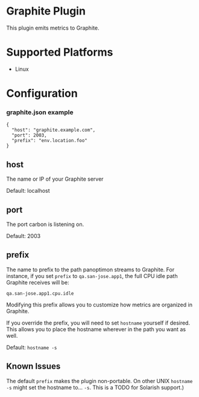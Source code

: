 # Graphite Plugin

This plugin emits metrics to Graphite.

# Supported Platforms

* Linux

# Configuration

### graphite.json example

````
{
  "host": "graphite.example.com",
  "port": 2003,
  "prefix": "env.location.foo"
}
````

## host

The name or IP of your Graphite server

Default: localhost

## port

The port carbon is listening on.

Default: 2003

## prefix

The name to prefix to the path panoptimon streams to Graphite. For instance, if
you set `prefix` to `qa.san-jose.app1`, the full CPU idle path Graphite
receives will be:

`qa.san-jose.app1.cpu.idle`

Modifying this prefix allows you to customize how metrics are organized in
Graphite.

If you override the prefix, you will need to set `hostname` yourself if
desired. This allows you to place the hostname wherever in the path you want as
well.

Default: `hostname -s`

## Known Issues

The default `prefix` makes the plugin non-portable. On other UNIX `hostname -s`
might set the hostname to... `-s`. This is a TODO for Solarish support.)
